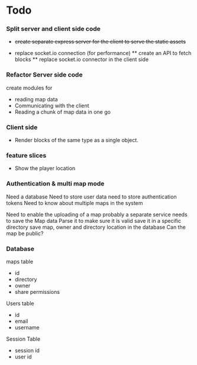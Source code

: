 # Todo


### Split server and client side code
* ~~create separate express server for the client to serve the static assets~~

* replace socket.io connection (for performance)
** create an API to fetch blocks
** replace socket.io connector in the client side
    
### Refactor Server side code
create modules for 
  * reading map data
  * Communicating with the client
  * Reading a chunk of map data in one go


### Client side 
* Render blocks of the same type as a single object.

### feature slices
* Show the player location


### Authentication & multi map mode
Need a database
Need to store user data
need to store authentication tokens
Need to know about multiple maps in the system


Need to enable the uploading of a map
probably a separate service 
needs to save the Map data
Parse it to make sure it is valid
save it in a specific directory
save map, owner and directory location in the database
Can the map be public?


### Database
maps table
* id
* directory
* owner
* share permissions

Users table
* id
* email
* username

Session Table
* session id
* user id 




